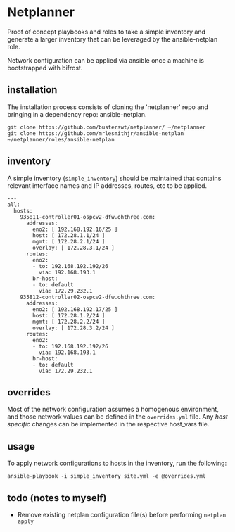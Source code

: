 # Netplanner

Proof of concept playbooks and roles to take a simple inventory and generate
a larger inventory that can be leveraged by the ansible-netplan role.

Network configuration can be applied via ansible once a machine is bootstrapped
with bifrost.

## installation

The installation process consists of cloning the 'netplanner' repo and
bringing in a dependency repo: ansible-netplan.

```
git clone https://github.com/busterswt/netplanner/ ~/netplanner
git clone https://github.com/mrlesmithjr/ansible-netplan ~/netplanner/roles/ansible-netplan
```

## inventory

A simple inventory (`simple_inventory`) should be maintained that
contains relevant interface names and IP addresses, routes, etc
to be applied. 

```
---
all:
  hosts:
    935811-controller01-ospcv2-dfw.ohthree.com:
      addresses:
        eno2: [ 192.168.192.16/25 ]
        host: [ 172.28.1.1/24 ]
        mgmt: [ 172.28.2.1/24 ]
        overlay: [ 172.28.3.1/24 ]
      routes:
        eno2:
        - to: 192.168.192.192/26
          via: 192.168.193.1
        br-host:
        - to: default
          via: 172.29.232.1
    935812-controller02-ospcv2-dfw.ohthree.com:
      addresses:
        eno2: [ 192.168.192.17/25 ]
        host: [ 172.28.1.2/24 ]
        mgmt: [ 172.28.2.2/24 ]
        overlay: [ 172.28.3.2/24 ]
      routes:
        eno2:
        - to: 192.168.192.192/26
          via: 192.168.193.1
        br-host:
        - to: default
          via: 172.29.232.1
```

## overrides

Most of the network configuration assumes a homogenous environment, and
those network values can be defined in the `overrides.yml` file. Any
*host specific* changes can be implemented in the respective host_vars
file.

## usage

To apply network configurations to hosts in the inventory, run the following:

```
ansible-playbook -i simple_inventory site.yml -e @overrides.yml
```

## todo (notes to myself)

- Remove existing netplan configuration file(s) before performing `netplan apply`

